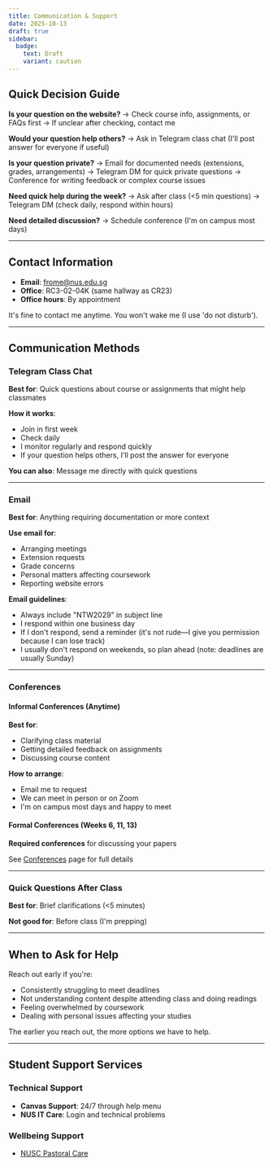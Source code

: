 ```yaml
---
title: Communication & Support
date: 2025-10-13
draft: true
sidebar:
  badge:
    text: Draft
    variant: caution
---
```


## Quick Decision Guide

**Is your question on the website?**
→ Check course info, assignments, or FAQs first
→ If unclear after checking, contact me

**Would your question help others?**
→ Ask in Telegram class chat (I'll post answer for everyone if useful)

**Is your question private?**
→ Email for documented needs (extensions, grades, arrangements)
→ Telegram DM for quick private questions
→ Conference for writing feedback or complex course issues

**Need quick help during the week?**
→ Ask after class (<5 min questions)
→ Telegram DM (check daily, respond within hours)

**Need detailed discussion?**
→ Schedule conference (I'm on campus most days)

---

## Contact Information

- **Email**: frome@nus.edu.sg
- **Office**: RC3-02-04K (same hallway as CR23)
- **Office hours**: By appointment

It's fine to contact me anytime. You won't wake me (I use 'do not disturb').

---

## Communication Methods

### Telegram Class Chat

**Best for**: Quick questions about course or assignments that might help classmates

**How it works**:

- Join in first week
- Check daily
- I monitor regularly and respond quickly
- If your question helps others, I'll post the answer for everyone

**You can also**: Message me directly with quick questions

---

### Email

**Best for**: Anything requiring documentation or more context

**Use email for**:

- Arranging meetings
- Extension requests
- Grade concerns
- Personal matters affecting coursework
- Reporting website errors

**Email guidelines**:

- Always include "NTW2029" in subject line
- I respond within one business day
- If I don't respond, send a reminder (it's not rude—I give you permission because I can lose track)
- I usually don't respond on weekends, so plan ahead (note: deadlines are usually Sunday)

---

### Conferences

#### Informal Conferences (Anytime)

**Best for**:

- Clarifying class material
- Getting detailed feedback on assignments
- Discussing course content

**How to arrange**:

- Email me to request
- We can meet in person or on Zoom
- I'm on campus most days and happy to meet

#### Formal Conferences (Weeks 6, 11, 13)

**Required conferences** for discussing your papers

See [Conferences](/course-ntw2029/course-info/conferences) page for full details

---

### Quick Questions After Class

**Best for**: Brief clarifications (<5 minutes)

**Not good for**: Before class (I'm prepping)

---

## When to Ask for Help

Reach out early if you're:

- Consistently struggling to meet deadlines
- Not understanding content despite attending class and doing readings
- Feeling overwhelmed by coursework
- Dealing with personal issues affecting your studies

The earlier you reach out, the more options we have to help.

---

## Student Support Services

### Technical Support

- **Canvas Support**: 24/7 through help menu
- **NUS IT Care**: Login and technical problems

### Wellbeing Support

- [NUSC Pastoral Care](https://tinyurl.com/nuscpastoralcare)
